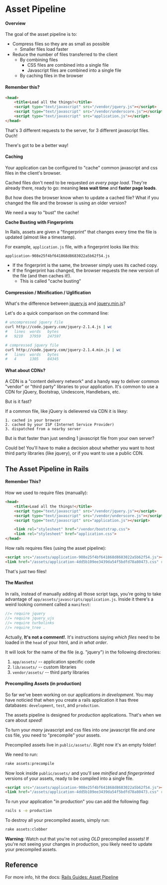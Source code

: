 # Asset Pipeline

#### Overview
The goal of the asset pipeline is to:

- Compress files so they are as small as possible
    + Smaller files load faster
- Reduce the number of files transferred to the client
    + By combining files
        - CSS files are combined into a single file
        - Javascript files are combined into a single file
    + By caching files in the browser

#### Remember this?

``` html
<head>
    <title>Load all the things!</title>
    <script type="text/javascript" src="/vendor/jquery.js"></script>
    <script type="text/javascript" src="/vendor/underscore.js"></script>
    <script type="text/javascript" src="application.js"></script>
</head>
```

That's 3 different requests to the server, for 3 different javascript files. Ouch!

There's got to be a better way!

#### Caching
Your application can be configured to "cache" common javascript and css files in the client's browser.

Cached files don't need to be requested _on every page load_. They're already there, ready to go: meaning **less wait time** and **faster page loads**.

But how does the browser know when to update a cached file? What if you changed the file and the browser is using an older version?

We need a way to "bust" the cache!

**Cache Busting with Fingerprints**

In Rails, assets are given a "fingerprint" that changes every time the file is updated (almost like a timestamp).

For example, `application.js` file, with a fingerprint looks like this:

`application-908e25f4bf641868d8683022a5b62f54.js`

- If the fingerprint is the same, the browser simply uses its cached copy.
- If the fingerprint has changed, the browser requests the new version of the file (and then caches it!).
    + This is called "cache busting"

#### Compression / Minification / Uglification
What's the difference between [jquery.js](http://code.jquery.com/jquery-2.1.4.js) and [jquery.min.js](http://code.jquery.com/jquery-2.1.4.min.js)?

Let's do a quick comparison on the command line:

``` bash
# uncompressed jquery file
curl http://code.jquery.com/jquery-2.1.4.js | wc
#   lines  words   bytes
#   9210   37959   247597

# compressed jquery file
curl http://code.jquery.com/jquery-2.1.4.min.js | wc
#   lines  words   bytes
#   4      1305    84345
```

#### What about CDNs?
A CDN is a "content delivery network" and a handy way to deliver common "vendor" or "third party" libraries to your application. It's common to use a CDN for jQuery, Bootstrap, Undescore, Handlebars, etc.

But is it fast?

If a common file, like jQuery is delievered via CDN it is likey:

    1. cached in your browser
    2. cached by your ISP (Internet Service Provider)
    3. dispatched from a nearby server

But is that faster than just sending 1 javascript file from your own server?

Could be! You'll have to make a decision about whether you want to host third party libraries (like jquery), or if you want to use a public CDN.


## The Asset Pipeline in Rails

#### Remember This?

How we used to require files (manually):

``` html
<head>
    <title>Load all the things!</title>
    <script type="text/javascript" src="/vendor/jquery.js"></script>
    <script type="text/javascript" src="/vendor/underscore.js"></script>
    <script type="text/javascript" src="application.js"></script>

    <link rel="stylesheet" href="/vendor/bootstrap.css">
    <link rel="stylesheet" href="application.css">
</head>
```

How rails requires files (using the asset pipeline):

``` html
<script src="/assets/application-908e25f4bf641868d8683022a5b62f54.js"></script>
<link href="/assets/application-4dd5b109ee3439da54f5bdfd78a80473.css" rel="stylesheet" />
```

That's just two files!

#### The Manifest

In rails, instead of manually adding all those script tags, you're going to take advantage of `app/assets/javascripts/application.js`. Inside it there's a weird looking comment called a `manifest`:

``` javascript
//= require jquery
//= require jquery_ujs
//= require turbolinks
//= require_tree .
```

Actually, **It's not a comment!**. It's instructions saying _which files_ need to be loaded in the `head` of your html, and _in what order_.

It will look for the name of the file (e.g. "jquery") in the following directories:

1. `app/assets/` -- application specific code
2. `lib/assets/` -- custom libraries
3. `vendor/assets/` -- third party libraries


#### Precompiling Assets (in production)
So far we've been working on our applications _in development_. You may have noticied that when you create a rails application it has three databases: `development`, `test`, and `production`.

The assets pipeline is designed for _production_ applications. That's when we care about _speed_!

To turn your _many_ javascript and css files into _one_ javascript file and _one_ css file, you need to "precompile" your assets.

Precompiled assets live in `public/assets/`. Right now it's an empty folder!

We need to run:

``` bash
rake assets:precompile
```

Now look inside `public/assets/` and you'll see _minified_ and _fingerprinted_ versions of your assets, ready to be compiled into a single file.

``` html
<script src="/assets/application-908e25f4bf641868d8683022a5b62f54.js"></script>
<link href="/assets/application-4dd5b109ee3439da54f5bdfd78a80473.css" rel="stylesheet" />
```

To run your application "in production" you can add the following flag:

```bash
rails s -e production
```

To destroy all your precompiled assets, simply run:

``` bash
rake assets:clobber
```

**Warning**: Watch out that you're not using _OLD_ precompiled asssets! If you're not seeing your changes in production, you likely need to update your precompiled assets.

## Reference
For more info, hit the docs:
[Rails Guides: Asset Pipeline](http://guides.rubyonrails.org/asset_pipeline.html)
